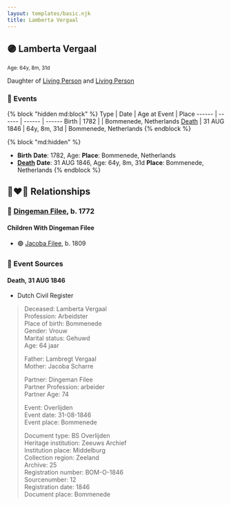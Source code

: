 ```yaml
---
layout: templates/basic.njk
title: Lamberta Vergaal
---
```

## 🟣 Lamberta Vergaal
<small>Age: 64y, 8m, 31d</small>

Daughter of [Living Person](/people/4/40250560) and [Living Person](/people/9/98877980)

### 📆 Events

{% block "hidden md:block" %}
Type | Date | Age at Event | Place
------ | ------ | ------ | ------
Birth | 1782 |  | Bommenede, Netherlands
[Death](#event-event-4) | 31 AUG 1846 | 64y, 8m, 31d | Bommenede, Netherlands
{% endblock %}

{% block "md:hidden" %}
- **Birth**
**Date**: 1782, Age:
**Place**: Bommenede, Netherlands
- **[Death](#event-event-4)**
**Date**: 31 AUG 1846, Age: 64y, 8m, 31d
**Place**: Bommenede, Netherlands
{% endblock %}

## 👩‍❤️‍👨 Relationships

### 🔵 [Dingeman Filee](/people/1/19898025), b. 1772

#### Children With Dingeman Filee
* 🟣 [Jacoba Filee](/people/2/24768838), b. 1809
### 📰 Event Sources

#### <a id="event-event-4"></a> Death, 31 AUG 1846
* Dutch Civil Register
>   
  > Deceased: Lamberta Vergaal  
  > Profession: Arbeidster  
  > Place of birth: Bommenede  
  > Gender: Vrouw  
  > Marital status: Gehuwd  
  > Age: 64 jaar  
  >   
  > Father: Lambregt Vergaal  
  > Mother: Jacoba Scharre  
  >   
  > Partner: Dingeman Filee  
  > Partner Profession: arbeider  
  > Partner Age: 74  
  >   
  > Event: Overlijden  
  > Event date: 31-08-1846  
  > Event place: Bommenede  
  >   
  > Document type: BS Overlijden  
  > Heritage institution: Zeeuws Archief  
  > Institution place: Middelburg  
  > Collection region: Zeeland  
  > Archive: 25  
  > Registration number: BOM-O-1846  
  > Sourcenumber: 12  
  > Registration date: 1846  
  > Document place: Bommenede
